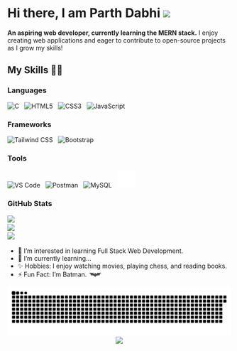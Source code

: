 # Hi there, I am Parth Dabhi <img src="https://media.giphy.com/media/hvRJCLFzcasrR4ia7z/giphy.gif" width="30px">

**An aspiring web developer, currently learning the MERN stack.**
I enjoy creating web applications and eager to contribute to open-source projects as I grow my skills!

## My Skills 👨‍💻

### Languages
<p align="left">
  <img src="https://cdn.jsdelivr.net/gh/devicons/devicon/icons/c/c-original.svg" alt="C" width="40" height="40"/>
  &nbsp
  <img src="https://cdn.jsdelivr.net/gh/devicons/devicon/icons/html5/html5-original.svg" alt="HTML5" width="40" height="40"/>
  &nbsp
  <img src="https://cdn.jsdelivr.net/gh/devicons/devicon/icons/css3/css3-original.svg" alt="CSS3" width="40" height="40"/>
  &nbsp
  <img src="https://cdn.jsdelivr.net/gh/devicons/devicon/icons/javascript/javascript-original.svg" alt="JavaScript" width="40" height="40"/>
</p>

### Frameworks
<p align="left">
  <img src="https://upload.wikimedia.org/wikipedia/commons/d/d5/Tailwind_CSS_Logo.svg" alt="Tailwind CSS" width="40" height="40"/>
  &nbsp
  <img src="https://cdn.jsdelivr.net/gh/devicons/devicon/icons/bootstrap/bootstrap-original.svg" alt="Bootstrap" width="40" height="40"/>
</p>

### Tools
<p align="left">
  <img src="https://cdn.jsdelivr.net/gh/devicons/devicon/icons/vscode/vscode-original.svg" alt="VS Code" width="40" height="40"/>
  &nbsp
  <img src="https://cdn.jsdelivr.net/gh/devicons/devicon/icons/postman/postman-original.svg" alt="Postman" width="40" height="40"/>
  &nbsp
  <img src="https://cdn.jsdelivr.net/gh/devicons/devicon/icons/mysql/mysql-original-wordmark.svg" alt="MySQL" width="40" height="40" />
  &nbsp
  <img src="https://raw.githubusercontent.com/parthdabhi1703/assets/db932a672dbc20b4aeb4c1b0da675f11e634befd/github.svg" alt="GitHub" width="40" height="40" />
</p>

### GitHub Stats
![](https://github-readme-stats.vercel.app/api/top-langs/?username=parthdabhi1703&theme=transparent&hide_border=false&include_all_commits=false&count_private=false&layout=compact)<br/>
![](https://github-readme-stats.vercel.app/api?username=parthdabhi1703&theme=transparent&hide_border=false&include_all_commits=false&count_private=false)<br/>
![](https://github-readme-streak-stats.herokuapp.com/?user=parthdabhi1703&theme=transparent&hide_border=false)<br/>


- 👀 I’m interested in learning Full Stack Web Development.
- 🌱 I’m currently learning...
- ✨ Hobbies: I enjoy watching movies, playing chess, and reading books.
- ⚡ Fun Fact: I’m Batman. <img src="https://github.com/parthdabhi1703/assets/blob/main/batman-logo.png?raw=true" alt="Batman" style="width:30px; height:auto; vertical-align:middle;" />

<div align="center"><img src="https://github.com/parthdabhi1703/parthdabhi1703/blob/output/github-snake-dark.svg" /></div>

<div align="center"><img src="https://komarev.com/ghpvc/?username=parthdabhi1703&color=blue" /></div>
